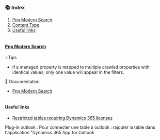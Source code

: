 ### 📚 Index
1. [Pnp Modern Search](#-pnp-modern-search-)
2. [Content Type](#-content-type-)
3. [Useful links](#-useful-links-)
<br><br>

#### <ins> Pnp Modern Search </ins>
💡Tips
- If a managed property is mapped to multiple crawled properties with identical values, only one value will appear in the filters.  

🔗 Documentation
- [Pnp Modern Search](https://microsoft-search.github.io/pnp-modern-search/usage/search-results/layouts/)
<br><br>


#### Useful links
- [Restricted tables requiring Dynamics 365 licenses](https://learn.microsoft.com/en-us/power-apps/maker/data-platform/data-platform-restricted-entities)  

Plug-in outlook : Pour connecter une table à outlook : rajouter la table dans l'application "Dynamics 365 App for Outlook
